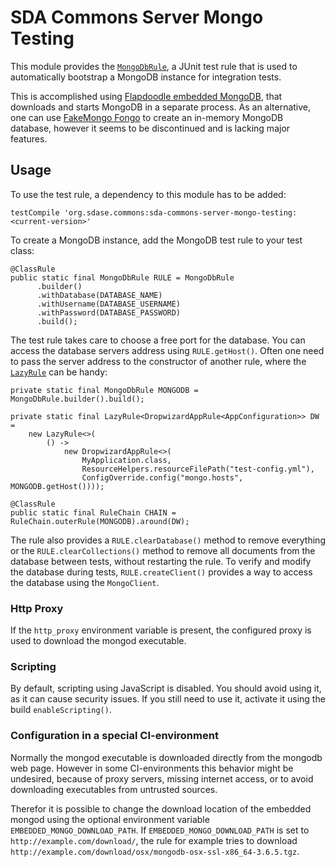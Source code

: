 # SDA Commons Server Mongo Testing

This module provides the [`MongoDbRule`](src/main/java/org/sdase/commons/server/mongo/testing/MongoDbRule.java), 
a JUnit test rule that is used to automatically bootstrap a MongoDB instance for integration tests.

This is accomplished using [Flapdoodle embedded MongoDB](https://github.com/flapdoodle-oss/de.flapdoodle.embed.mongo), 
that downloads and starts MongoDB in a separate process. 
As an alternative, one can use [FakeMongo Fongo](https://github.com/fakemongo/fongo) to create an 
in-memory MongoDB database, however it seems to be discontinued and is lacking major features.

## Usage

To use the test rule, a dependency to this module has to be added:

```
testCompile 'org.sdase.commons:sda-commons-server-mongo-testing:<current-version>'
```

To create a MongoDB instance, add the MongoDB test rule to your test class:

```
@ClassRule
public static final MongoDbRule RULE = MongoDbRule
      .builder()
      .withDatabase(DATABASE_NAME)
      .withUsername(DATABASE_USERNAME)
      .withPassword(DATABASE_PASSWORD)
      .build();
```

The test rule takes care to choose a free port for the database. You can access the database 
servers address using `RULE.getHost()`.
Often one need to pass the server address to the constructor of another rule, where the 
[`LazyRule`](../sda-commons-server-testing/src/main/java/org/sdase/commons/server/testing/LazyRule.java) 
can be handy:

```
private static final MongoDbRule MONGODB = MongoDbRule.builder().build();

private static final LazyRule<DropwizardAppRule<AppConfiguration>> DW =
    new LazyRule<>(
        () ->
            new DropwizardAppRule<>(
                MyApplication.class,
                ResourceHelpers.resourceFilePath("test-config.yml"),
                ConfigOverride.config("mongo.hosts", MONGODB.getHost())));

@ClassRule
public static final RuleChain CHAIN = RuleChain.outerRule(MONGODB).around(DW);
```

The rule also provides a `RULE.clearDatabase()` method to remove everything or the `RULE.clearCollections()` 
method to remove all documents from the database between tests, without restarting the rule. 
To verify and modify the database during tests, `RULE.createClient()` provides a way to access the
database using the `MongoClient`.

### Http Proxy

If the `http_proxy` environment variable is present, the configured proxy is used to download the 
mongod executable.

### Scripting

By default, scripting using JavaScript is disabled.
You should avoid using it, as it can cause security issues.
If you still need to use it, activate it using the build `enableScripting()`.

### Configuration in a special CI-environment

Normally the mongod executable is downloaded directly from the mongodb web page.
However in some CI-environments this behavior might be undesired, because of proxy servers, missing 
internet access, or to avoid downloading executables from untrusted sources.
 
Therefor it is possible to change the download location of the embedded mongod using the optional 
environment variable `EMBEDDED_MONGO_DOWNLOAD_PATH`.
If `EMBEDDED_MONGO_DOWNLOAD_PATH` is set to `http://example.com/download/`, the rule for example 
tries to download `http://example.com/download/osx/mongodb-osx-ssl-x86_64-3.6.5.tgz`.

